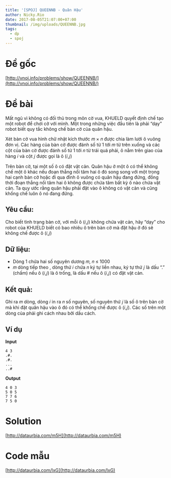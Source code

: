 ```yaml
---
title: '[SPOJ] QUEENNB - Quân Hậu'
author: Nicky.Rio
date: 2017-08-05T21:07:00+07:00
thumbnail: /img/uploads/QUEENNB.jpg
tags:
  - dp
  - spoj
---
```

# Đề gốc 
[http://vnoi.info/problems/show/QUEENNB/](http://vnoi.info/problems/show/QUEENNB/)
# Đề bài
Mất ngủ vì không có đối thủ trong môn cờ vua, KHUELD quyết định chế tạo một robot để chơi cờ với mình. Một trong những việc đầu tiên là phải “dạy” robot biết quy tắc không chế bàn cờ của quân hậu.

Xét bàn cờ vua hình chữ nhật kích thước 𝑚 × 𝑛 được chia làm lưới ô vuông đơn vị. Các hàng của bàn cờ được đánh số từ 1 tới 𝑚 từ trên xuống và các cột của bàn cờ được đánh số từ 1 tới 𝑛 từ trái quá phải, ô nằm trên giao của hàng 𝑖 và cột 𝑗 được gọi là ô (𝑖,𝑗)

Trên bàn cờ, tại một số ô có đặt vật cản. Quân hậu ở một ô có thể không chế một ô khác nếu đoạn thẳng nối tâm hai ô đó song song với một trong hai cạnh bàn cờ hoặc đi qua đỉnh ô vuông có quân hậu đang
đứng, đồng thời đoạn thẳng nối tâm hai ô không được chứa tâm bất kỳ ô nào chứa vật cản. Ta quy ước rằng quân hậu phải đặt vào ô không có vật cản và cũng khống chế luôn ô nó đang đứng.

## Yêu cầu: 
Cho biết tình trạng bàn cờ, với mỗi ô (𝑖,𝑗) không chứa vật cản, hãy “dạy” cho robot của KHUELD biết có bao nhiêu ô trên bàn cờ mà đặt hậu ở đó sẽ không chế được ô (𝑖,𝑗)
## Dữ liệu:
* Dòng 1 chứa hai số nguyên dương 𝑚, 𝑛 ≤ 1000
* 𝑚 dòng tiếp theo , dòng thứ 𝑖 chứa 𝑛 ký tự liền nhau, ký tự thứ 𝑗 là dấu “.” (chấm) nếu ô (𝑖,𝑗) là ô trống, là dấu # nếu ô (𝑖,𝑗) có đặt vật cản.

## Kết quả: 
Ghi ra 𝑚 dòng, dòng 𝑖 in ra 𝑛 số nguyên, số nguyên thứ 𝑗 là số ô trên bàn cờ mà khi đặt quân hậu vào ô đó có thể khống chế được ô (𝑖,𝑗).
Các số trên một dòng của phải ghi cách nhau bởi dấu cách.

## Ví dụ 
**Input**
```
4 3
.#.
.#.
...
..#
```
**Output**
```
4 0 3
5 0 5
7 7 6
7 5 0
```

# Solution
[http://dataurbia.com/m5H](http://dataurbia.com/m5H)
# Code mẫu
[http://dataurbia.com/lxG](http://dataurbia.com/lxG)

